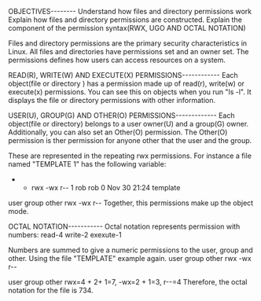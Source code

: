 OBJECTIVES--------
Understand how files and directory permissions work
Explain how files and directory permissions are constructed.
Explain the component of the permission syntax(RWX, UGO AND OCTAL NOTATION)

Files and directory permissions are the primary security characteristics in Linux.
All files and directories have permissions set and an owner set.
The permissions defines how users can access resources on a system.

READ(R), WRITE(W) AND EXECUTE(X) PERMISSIONS------------
Each object(file or directory ) has a permission made up of read(r), write(w) or execute(x) permissions.
You can see this on objects when you run "ls -l". It displays the file or directory permissions with other information.

USER(U), GROUP(G) AND OTHER(O) PERMISSIONS-------------
Each object(file or directory) belongs to a user owner(U) and a group(G) owner. Additionally, you can also set an Other(O) permission.
The Other(O) permission is ther permission for anyone other that the user and the group.

These are represented in the repeating rwx permissions. For instance a file named "TEMPLATE 1" has the following variable:
- - rwx -wx r--     1     rob       rob       0     Nov     30     21:24      template

user       group    other
rwx         -wx        r--
Together, this permissions make up the object mode.

OCTAL NOTATION-----------
Octal notation represents permission with numbers:
read-4
write-2
exexute-1

Numbers are summed to give a numeric permissions to the user, group and other. Using the file "TEMPLATE" example again.
user   group   other
rwx    -wx       r--

user                      group            other
rwx=4 + 2+ 1=7, -wx=2 + 1=3, r--=4 
Therefore, the octal notation for the file is 734.

